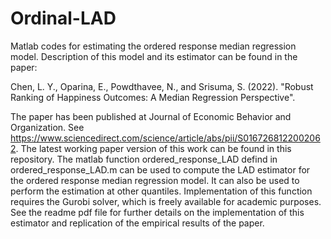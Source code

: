 # Ordinal-LAD
Matlab codes for estimating the ordered response median regression model. Description of this model and its estimator can be found in the paper:

Chen, L. Y., Oparina, E., Powdthavee, N., and Srisuma, S. (2022). "Robust Ranking of Happiness Outcomes: A Median Regression Perspective".

The paper has been published at Journal of Economic Behavior and Organization. See https://www.sciencedirect.com/science/article/abs/pii/S0167268122002062. 
The latest working paper version of this work can be found in this repository. The matlab function ordered_response_LAD defind in ordered_response_LAD.m can be used to compute the LAD estimator for the ordered response median regression model. It can also be used to perform the estimation at other quantiles. Implementation of this function requires the Gurobi solver, which is freely available for academic purposes. See the readme pdf file for further details on the implementation of this estimator and replication of the empirical results of the paper. 


